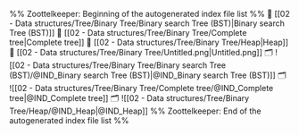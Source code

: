 %% Zoottelkeeper: Beginning of the autogenerated index file list  %%
📄 [[02 - Data structures/Tree/Binary Tree/Binary search Tree (BST)|Binary search Tree (BST)]]
📄 [[02 - Data structures/Tree/Binary Tree/Complete tree|Complete tree]]
📄 [[02 - Data structures/Tree/Binary Tree/Heap|Heap]]
📄 [[02 - Data structures/Tree/Binary Tree/Untitled.png|Untitled.png]]
🗂️ ![[02 - Data structures/Tree/Binary Tree/Binary search Tree (BST)/@IND_Binary search Tree (BST)|@IND_Binary search Tree (BST)]]
🗂️ ![[02 - Data structures/Tree/Binary Tree/Complete tree/@IND_Complete tree|@IND_Complete tree]]
🗂️ ![[02 - Data structures/Tree/Binary Tree/Heap/@IND_Heap|@IND_Heap]]
%% Zoottelkeeper: End of the autogenerated index file list  %%
